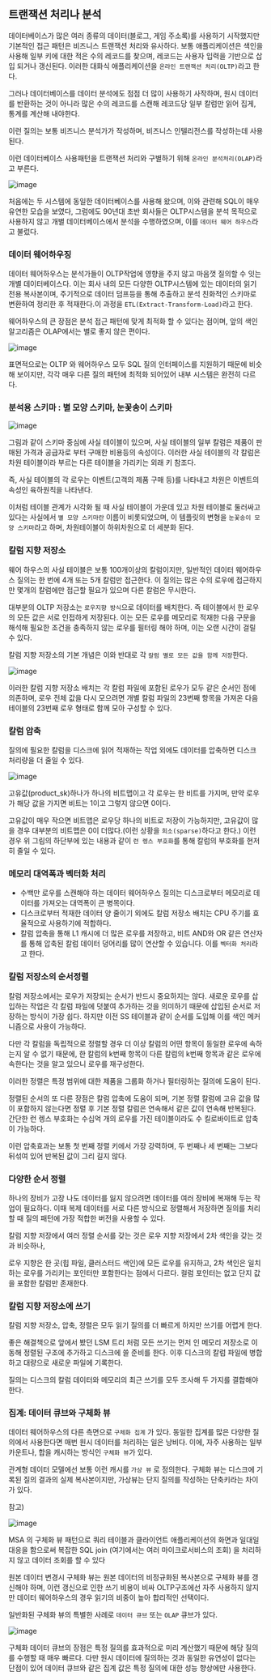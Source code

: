 ## 트랜잭션 처리나 분석

데이터베이스가 많은 여러 종류의 데이터(블로그, 게임 주소록)를 사용하기 시작했지만 기본적인 접근 패턴은 비즈니스 트랜잭션 처리와 유사하다. 보통 애플리케이션은 색인을 사용해 일부 키에 대한 적은 수의 레코드를 찾으며, 레코드는 사용자 입력을 기반으로 삽입 되거나 갱신된다. 이러한 대화식 애플리케이션을 `온라인 트랜잭션 처리(OLTP)`라고 한다.

그러나 데이터베이스를 데이터 분석에도 점점 더 많이 사용하기 사작하며, 원시 데이터를 반환하는 것이 아니라 많은 수의 레코드를 스캔해 레코드당 일부 칼럼만 읽어 집게, 통계를 계산해 내야한다.

이런 질의는 보통 비즈니스 분석가가 작성하며, 비즈니스 인텔리전스를 작성하는데 사용된다.

이런 데이터베이스 사용패턴을 트랜잭션 처리와 구별하기 위해 `온라인 분석처리(OLAP)`라고 부른다.

![image](https://github.com/akfls221/23-11-DesigningDataIntensiveApplications/assets/71249347/c097b527-2cbe-4f3e-9d44-564d59803bfe)

처음에는 두 시스템에 동일한 데이터베이스를 사용해 왔으며, 이와 관련해 SQL이 매우 유연한 모습을 보였다, 그럼에도 90년대 초반 회사들은 OLTP시스템을 분석 목적으로 사용하지 않고 개별 데이터베이스에서 분석을 수행하였으며, 이를 `데이터 웨어 하우스`라고 불렀다.

### 데이터 웨어하우징

데이터 웨어하우스는 분석가들이 OLTP작업에 영향을 주지 않고 마음껏 질의할 수 잇는 개별 데이터베이스다.  이는 회사 내의 모든 다양한 OLTP시스템에 있는 데이터의 읽기 전용 복사본이며, 주기적으로 데이터 덤프등을 통해 추출하고 분석 친화적인 스키마로 변환하여 정리한 후 적재한다.이 과정을 `ETL(Extract-Transform-Load)`라고 한다.

웨어하우스의 큰 장점은 분석 접근 패턴에 맞게 최적화 할 수 있다는 점이며, 앞의 색인 알고리즘은 OLAP에서는 별로 좋지 않은 편이다.

![image](https://github.com/akfls221/23-11-DesigningDataIntensiveApplications/assets/71249347/427296e0-ee60-41d0-81f6-47696eaf274b)

표면적으로는 OLTP 와 웨어하우스 모두 SQL 질의 인터페이스를 지원하기 때문에 비슷해 보이지만, 각각 매우 다른 질의 패턴에 최적화 되어있어 내부 시스템은 완전히 다르다.

### 분석용 스키마 : 별 모양 스키마, 눈꽃송이 스키마

![image](https://github.com/akfls221/23-11-DesigningDataIntensiveApplications/assets/71249347/92408a81-3690-4362-a689-60c1855d5795)

그림과 같이 스키마 중심에 사실 테이블이 있으며, 사실 테이블의 일부 칼럼은 제품이 판매된 가격과 공급자로 부터 구매한 비용등의 속성이다. 이러한 사실 테이블의 각 칼럼은 차원 테이블이라 부르는 다른 테이블을 가리키는 외래 키 참조다.

즉, 사실 테이블의 각 로우는 이벤트(고객의 제품 구매 등)를 나타내고 차원은 이벤트의 속성인 육하원칙을 나타낸다.

이처럼 테이블 관계가 시각화 될 때 사실 테이블이 가운데 있고 차원 테이블로 둘러싸고 있다는 사실에서 `별 모양 스키마란` 이름이 비롯되었으며, 이 템플릿의 변형을 `눈꽃송이 모양 스키마`라고 하며, 차원테이블이 하위차원으로 더 세분화 된다.

### 칼럼 지향 저장소

웨어 하우스의 사실 테이블은 보통 100개이상의 칼럼이지만, 일반적인 데이터 웨어하우스 질의는 한 번에 4개 또는 5개 칼럼만 접근한다. 이 질의는 많은 수의 로우에 접근하지만 몇개의 칼럼에만 접근할 필요가 있으며 다른 칼럼은 무시한다.

대부분의 OLTP 저장소는 `로우지향 방식`으로 데이터를 배치한다. 즉 테이블에서 한 로우의 모든 값은 서로 인접하게 저장된다. 이는 모든 로우를 메모리로 적재한 다음 구문을 해석해 필요한 조건을 충족하지 않는 로우를 필터링 해야 하며, 이는 오랜 시간이 걸릴 수 있다.

칼럼 지향 저장소의 기본 개념은 이와 반대로 각 `칼럼 별로 모든 값을 함께 저장`한다.

![image](https://github.com/akfls221/23-11-DesigningDataIntensiveApplications/assets/71249347/c45678a2-b910-4f07-870b-e709c5efe72a)

이러한 칼럼 지향 저장소 배치는 각 칼럼 파일에 포함된 로우가 모두 같은 순서인 점에 의존하며, 로우 전체 값을 다시 모으려면 개별 칼럼 파일의 23번째 항목을 가져온 다음 테이블의 23번째 로우 형태로 함께 모아 구성할 수 있다.

### 칼럼 압축

질의에 필요한 칼럼을 디스크에 읽어 적재하는 작업 외에도 데이터를 압축하면 디스크 처리량을 더 줄일 수 있다.

![image](https://github.com/akfls221/23-11-DesigningDataIntensiveApplications/assets/71249347/cbbcb9f3-40fa-4441-b9ce-e1d39221c192)

고유값(product_sk)하나가 하나의 비트맵이고 각 로우는 한 비트를 가지며, 만약 로우가 해당 값을 가지면 비트는 1이고 그렇지 않으면 0이다.

고유값이 매우 작으면 비트맵은 로우당 하나의 비트로 저장이 가능하지만, 고유값이 많을 경우 대부분의 비트맵은 0이 더많다.(이런 상황을 `희소(sparse)`하다고 한다.) 이런 경우 위 그림의 하단부에 있는 내용과 같이 `런 렝스 부호화`를 통해 칼럼의 부호화를 현저히 줄일 수 있다.

### 메모리 대역폭과 벡터화 처리

- 수백만 로우를 스캔해야 하는 데이터 웨어하우스 질의는 디스크로부터 메모리로 데이터를 가져오는 대역폭이 큰 병목이다.
- 디스크로부터 적재한 데이터 양 줄이기 외에도 칼럼 저장소 배치는 CPU 주기를 효율적으로 사용하기에 적합하다.
- 칼럼 압축을 통해 L1 캐시에 더 많은 로우를 저장하고, 비트 AND와 OR 같은 연산자를 통해 압축된 칼럼 데이터 덩어리를 많이 연산할 수 있습니다. 이를 `벡터화 처리`라고 한다.

### 칼럼 저장소의 순서정렬

칼럼 저장소에서는 로우가 저장되는 순서가 반드시 중요하지는 않다. 새로운 로우를 삽입하는 작업은 각 칼럼 파일에 덧붙여 추가하는 것을 의미하기 때문에 삽입된 순서로 저장하는 방식이 가장 쉽다. 하지만 이전 SS 테이블과 같이 순서를 도입해 이를 색인 메커니즘으로 사용이 가능하다.

다만 각 칼럼을 독립적으로 정렬할 경우 더 이상 칼럼의 어떤 항목이 동일한 로우에 속하는지 알 수 없기 때문에, 한 칼럼의 k번째 항목이 다른 칼럼의 k번째 항목과 같은 로우에 속한다는 것을 알고 있으니 로우를 재구성한다.

이러한 정렬은 특정 범위에 대한 제품을 그룹화 하거나 필터링하는 질의에 도움이 된다.

정렬된 순서의 또 다른 장점은 칼럼 압축에 도움이 되며, 기본 정렬 칼럼에 고유 값을 많이 포함하지 않는다면 정렬 후 기본 정렬 칼럼은 연속해서 같은 값이 연속해 반복된다. 간단한 런 렝스 부호화는 수십억 개의 로우를 가진 테이블이라도 수 킬로바이트로 압축이 가능하다.

이런 압축효과는 보통 첫 번째 정렬 키에서 가장 강력하며, 두 번째나 세 번째는 그보다 뒤섞여 있어 반복된 값이 그리 길지 않다.

### 다양한 순서 정렬

하나의 장비가 고장 나도 데이터를 잃지 않으려면 데이터를 여러 장비에 복재해 두는 작업이 필요하다. 이때 복제 데이터를 서로 다른 방식으로 정렬해서 저장하면 질의를 처리할 때 질의 패턴에 가장 적합한 버전을 사용할 수 있다.

칼럼 지향 저장에서 여러 정렬 순서를 갖는 것은 로우 지향 저장에서 2차 색인을 갖는 것과 비슷하나,

로우 지향은 한 곳(힙 파일, 클러스터드 색인)에 모든 로우를 유지하고, 2차 색인은 일치하는 로우를 가리키는 포인터만 포함한다는 점에서 다르다.  컬럼 포인터는 없고 단지 값을 포함한 칼럼만 존재한다.

### 칼럼 지향 저장소에 쓰기

칼럼 지향 저장소, 압축, 정렬은 모두 읽기 질의를 더 빠르게 하지만 쓰기를 어렵게 한다.

좋은 해결책으로 앞에서 봤던 LSM 트리 처럼 모든 쓰기는 먼저 인 메모리 저장소로 이동해 정렬된 구조에 추가하고 디스크에 쓸 준비를 한다. 이후 디스크의 칼럼 파일에 병합하고 대량으로 새로운 파일에 기록한다.

질의는 디스크의 칼럼 데이터와 메모리의 최근 쓰기를 모두 조사해 두 가지를 결합해야 한다.

### 집계: 데이터 큐브와 구체화 뷰

데이터 웨어하우스의 다른 측면으로 `구체화 집계` 가 있다. 동일한 집계를 많은 다양한 질의에서 사용한다면 매번 원시 데이터를 처리하는 일은 낭비다. 이에, 자주 사용하는 일부 카운트나, 합을 캐시하는 방식인 `구체화 뷰`가 있다.

관계형 데이터 모델에선 보통 이런 캐시를 `가상 뷰` 로 정의한다. 구체화 뷰는 디스크에 기록된 질의 결과의 실제 복사본이지만, 가상뷰는 단지 질의를 작성하는 단축키라는 차이가 있다.

참고)

![image](https://github.com/akfls221/23-11-DesigningDataIntensiveApplications/assets/71249347/3d909242-721d-4717-a9b4-7bec3eb866ce)

MSA 의 구체화 뷰 패턴으로 쿼리 테이블과 클라이언트 애플리케이션의 화면과 일대일 대응을 함으로써 복잡한 SQL join (여기에서는 여러 마이크로서비스의 조회) 을 처리하지 않고 데이터 조회를 할 수 있다

원본 데이터 변경시 구체화 뷰는 원본 데이터의 비정규화된 복사본으로 구체화 뷰를 갱신해야 하며, 이런 갱신으로 인한 쓰기 비용이 비싸 OLTP구조에선 자주 사용하지 않지만 데이터 웨어하우스의 경우 읽기의 비중이 높아 합리적인 선택이다.

일반화된 구체화 뷰의 특별한 사례로 `데이터 큐브` 또는 `OLAP` 큐브가 있다.

![image](https://github.com/akfls221/23-11-DesigningDataIntensiveApplications/assets/71249347/675f0eca-48ad-47ee-8c1b-ea0891199e36)

구체화 데이터 큐브의 장점은 특정 질의를 효과적으로 미리 계산했기 때문에 해당 질의를 수행할 때 매우 빠르다. 다만 원시 데이터에 질의하는 것과 동일한 유연성이  없다는 단점이 있어 데이터 큐브와 같은 집계 값은 특정 질의에 대한 성능 향상에만 사용한다.